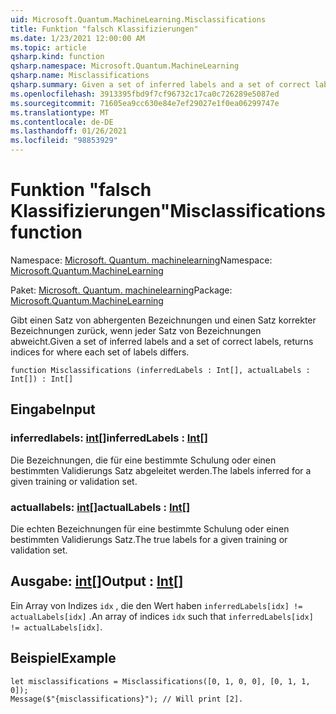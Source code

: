 ```yaml
---
uid: Microsoft.Quantum.MachineLearning.Misclassifications
title: Funktion "falsch Klassifizierungen"
ms.date: 1/23/2021 12:00:00 AM
ms.topic: article
qsharp.kind: function
qsharp.namespace: Microsoft.Quantum.MachineLearning
qsharp.name: Misclassifications
qsharp.summary: Given a set of inferred labels and a set of correct labels, returns indices for where each set of labels differs.
ms.openlocfilehash: 3913395fbd9f7cf96732c17ca0c726289e5087ed
ms.sourcegitcommit: 71605ea9cc630e84e7ef29027e1f0ea06299747e
ms.translationtype: MT
ms.contentlocale: de-DE
ms.lasthandoff: 01/26/2021
ms.locfileid: "98853929"
---
```

# <a name="misclassifications-function"></a><span data-ttu-id="dc940-102">Funktion "falsch Klassifizierungen"</span><span class="sxs-lookup"><span data-stu-id="dc940-102">Misclassifications function</span></span>

<span data-ttu-id="dc940-103">Namespace: [Microsoft. Quantum. machinelearning](xref:Microsoft.Quantum.MachineLearning)</span><span class="sxs-lookup"><span data-stu-id="dc940-103">Namespace: [Microsoft.Quantum.MachineLearning](xref:Microsoft.Quantum.MachineLearning)</span></span>

<span data-ttu-id="dc940-104">Paket: [Microsoft. Quantum. machinelearning](https://nuget.org/packages/Microsoft.Quantum.MachineLearning)</span><span class="sxs-lookup"><span data-stu-id="dc940-104">Package: [Microsoft.Quantum.MachineLearning](https://nuget.org/packages/Microsoft.Quantum.MachineLearning)</span></span>


<span data-ttu-id="dc940-105">Gibt einen Satz von abhergenten Bezeichnungen und einen Satz korrekter Bezeichnungen zurück, wenn jeder Satz von Bezeichnungen abweicht.</span><span class="sxs-lookup"><span data-stu-id="dc940-105">Given a set of inferred labels and a set of correct labels, returns indices for where each set of labels differs.</span></span>

```qsharp
function Misclassifications (inferredLabels : Int[], actualLabels : Int[]) : Int[]
```


## <a name="input"></a><span data-ttu-id="dc940-106">Eingabe</span><span class="sxs-lookup"><span data-stu-id="dc940-106">Input</span></span>

### <a name="inferredlabels--int"></a><span data-ttu-id="dc940-107">inferredlabels: [int](xref:microsoft.quantum.lang-ref.int)[]</span><span class="sxs-lookup"><span data-stu-id="dc940-107">inferredLabels : [Int](xref:microsoft.quantum.lang-ref.int)[]</span></span>

<span data-ttu-id="dc940-108">Die Bezeichnungen, die für eine bestimmte Schulung oder einen bestimmten Validierungs Satz abgeleitet werden.</span><span class="sxs-lookup"><span data-stu-id="dc940-108">The labels inferred for a given training or validation set.</span></span>


### <a name="actuallabels--int"></a><span data-ttu-id="dc940-109">actuallabels: [int](xref:microsoft.quantum.lang-ref.int)[]</span><span class="sxs-lookup"><span data-stu-id="dc940-109">actualLabels : [Int](xref:microsoft.quantum.lang-ref.int)[]</span></span>

<span data-ttu-id="dc940-110">Die echten Bezeichnungen für eine bestimmte Schulung oder einen bestimmten Validierungs Satz.</span><span class="sxs-lookup"><span data-stu-id="dc940-110">The true labels for a given training or validation set.</span></span>



## <a name="output--int"></a><span data-ttu-id="dc940-111">Ausgabe: [int](xref:microsoft.quantum.lang-ref.int)[]</span><span class="sxs-lookup"><span data-stu-id="dc940-111">Output : [Int](xref:microsoft.quantum.lang-ref.int)[]</span></span>

<span data-ttu-id="dc940-112">Ein Array von Indizes `idx` , die den Wert haben `inferredLabels[idx] != actualLabels[idx]` .</span><span class="sxs-lookup"><span data-stu-id="dc940-112">An array of indices `idx` such that `inferredLabels[idx] != actualLabels[idx]`.</span></span>

## <a name="example"></a><span data-ttu-id="dc940-113">Beispiel</span><span class="sxs-lookup"><span data-stu-id="dc940-113">Example</span></span>

```qsharp
let misclassifications = Misclassifications([0, 1, 0, 0], [0, 1, 1, 0]);
Message($"{misclassifications}"); // Will print [2].
```